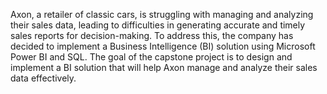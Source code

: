 Axon, a retailer of classic cars, is struggling with managing and analyzing their sales data, leading to difficulties in generating accurate and timely sales reports for decision-making. To address this, the company has decided to implement a Business Intelligence (BI) solution using Microsoft Power BI and SQL. The goal of the capstone project is to design and implement a BI solution that will help Axon manage and analyze their sales data effectively.
